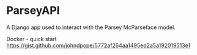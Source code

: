 # ParseyAPI  
A Django app used to interact with the Parsey McParseface model.  

Docker - quick start    
https://gist.github.com/johndpope/5772af264aa1495ed2a5a192019513e1   

